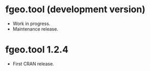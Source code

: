 # fgeo.tool (development version)

* Work in progress.
* Maintenance release.

# fgeo.tool 1.2.4

* First CRAN release.
